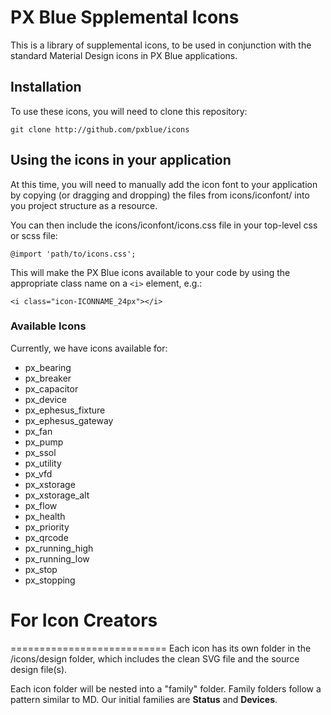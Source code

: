 # PX Blue Spplemental Icons
This is a library of supplemental icons, to be used in conjunction with the standard Material Design icons in PX Blue applications.

## Installation
To use these icons, you will need to clone this repository:
```
git clone http://github.com/pxblue/icons
```

## Using the icons in your application
At this time, you will need to manually add the icon font to your application by copying (or dragging and dropping) the files from icons/iconfont/ into you project structure as a resource.

You can then include the icons/iconfont/icons.css file in your top-level css or scss file:
```
@import 'path/to/icons.css';
```
This will make the PX Blue icons available to your code by using the appropriate class name on a ```<i>``` element, e.g.:
  
```
<i class="icon-ICONNAME_24px"></i>
```

### Available Icons
Currently, we have icons available for:
* px_bearing
* px_breaker
* px_capacitor
* px_device
* px_ephesus_fixture
* px_ephesus_gateway
* px_fan
* px_pump
* px_ssol
* px_utility
* px_vfd
* px_xstorage
* px_xstorage_alt
* px_flow
* px_health
* px_priority
* px_qrcode
* px_running_high
* px_running_low
* px_stop
* px_stopping

# For Icon Creators
===========================
Each icon has its own folder in the /icons/design folder, which includes the clean SVG file and the source design file(s).

Each icon folder will be nested into a "family" folder. Family folders follow a pattern similar to MD. Our initial families are **Status** and **Devices**.

